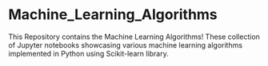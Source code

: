 # Machine_Learning_Algorithms
This Repository contains the  Machine Learning Algorithms! These collection of Jupyter notebooks showcasing various machine learning algorithms implemented in Python using Scikit-learn library.
